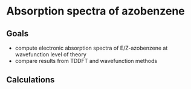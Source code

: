 # Absorption spectra of azobenzene 

## Goals

- compute electronic absorption spectra of E/Z-azobenzene at wavefunction level of theory
- compare results from TDDFT and wavefunction methods

## Calculations

